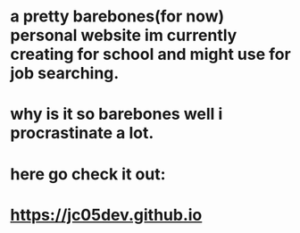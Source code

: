 # a pretty barebones(for now) personal website im currently creating for school and might use for job searching.
# why is it so barebones well i procrastinate a lot.
# here go check it out:
# https://jc05dev.github.io
